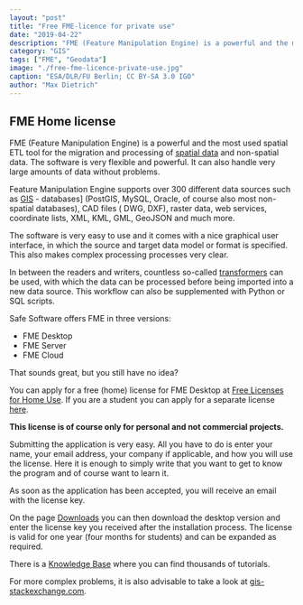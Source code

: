 ```yaml
---
layout: "post"
title: "Free FME-licence for private use"
date: "2019-04-22"
description: "FME (Feature Manipulation Engine) is a powerful and the most used spatial ETL tool for the migration and processing of spatial data and non-spatial data"
category: "GIS"
tags: ["FME", "Geodata"]
image: "./free-fme-licence-private-use.jpg"
caption: "ESA/DLR/FU Berlin; CC BY-SA 3.0 IGO"
author: "Max Dietrich"
---
```


## FME Home license

FME (Feature Manipulation Engine) is a powerful and the most used spatial ETL tool for the migration and processing of [spatial data](/en/gis/geodata-what-are-geodata "What is geodata?") and non-spatial data. The software is very flexible and powerful. It can also handle very large amounts of data without problems.

Feature Manipulation Engine supports over 300 different data sources such as [GIS](/en/gis/geographic-information-system-what-is-gis "What is GIS?") - databases] (PostGIS, MySQL, Oracle, of course also most non-spatial databases), CAD files ( DWG, DXF), raster data, web services, coordinate lists, XML, KML, GML, GeoJSON and much more.

The software is very easy to use and it comes with a nice graphical user interface, in which the source and target data model or format is specified. This also makes complex processing processes very clear.

In between the readers and writers, countless so-called [transformers](https://cdn.safe.com/resources/fme/FME-Transformer-Reference-Guide.pdf "FME Transformers") can be used, with which the data can be processed before being imported into a new data source. This workflow can also be supplemented with Python or SQL scripts.

Safe Software offers FME in three versions:

*   FME Desktop
*   FME Server
*   FME Cloud

That sounds great, but you still have no idea?

You can apply for a free (home) license for FME Desktop at [Free Licenses for Home Use](https://www.safe.com/free-fme-licenses/home-use/ "Free Licenses for Home Use"). If you are a student you can apply for a separate license [here](https://www.safe.com/free-fme-licenses/students/).

**This license is of course only for personal and not commercial projects.**

Submitting the application is very easy. All you have to do is enter your name, your email address, your company if applicable, and how you will use the license. Here it is enough to simply write that you want to get to know the program and of course want to learn it.

As soon as the application has been accepted, you will receive an email with the license key.

On the page [Downloads](https://www.safe.com/support/support-resources/fme-downloads/ "Downloads") you can then download the desktop version and enter the license key you received after the installation process. The license is valid for one year (four months for students) and can be expanded as required.

There is a [Knowledge Base](https://knowledge.safe.com/page/knowledge-base) where you can find thousands of tutorials.

For more complex problems, it is also advisable to take a look at [gis-stackexchange.com](https://knowledge.safe.com/page/knowledge-base).
